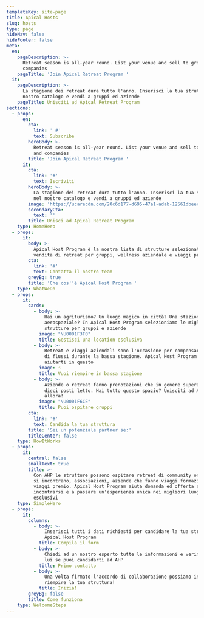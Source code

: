 ```yaml
---
templateKey: site-page
title: Apical Hosts
slug: hosts
type: page
hideNav: false
hideFooter: false
meta:
  en:
    pageDescription: >-
      Retreat season is all-year round. List your venue and sell to groups and
      companies
    pageTitle: 'Join Apical Retreat Program '
  it:
    pageDescription: >-
      La stagione dei retreat dura tutto l'anno. Inserisci la tua struttura nel
      nostro catalogo e vendi a gruppi ed aziende
    pageTitle: Unisciti ad Apical Retreat Program
sections:
  - props:
      en:
        cta:
          link: ' #'
          text: Subscribe
        heroBody: >-
          Retreat season is all-year round. List your venue and sell to groups
          and companies
        title: 'Join Apical Retreat Program '
      it:
        cta:
          link: '#'
          text: Iscriviti
        heroBody: >-
          La stagione dei retreat dura tutto l'anno. Inserisci la tua struttura
          nel nostro catalogo e vendi a gruppi ed aziende
        image: 'https://ucarecdn.com/20c6d177-d695-47a1-adab-12561dbeec82/'
        secondaryCta:
          text: ''
        title: Unisci ad Apical Retreat Program
    type: HomeHero
  - props:
      it:
        body: >-
          Apical Host Program è la nostra lista di strutture selezionate per la
          vendita di retreat per gruppi, wellness aziendale e viaggi premio.
        cta:
          link: '#'
          text: Contatta il nostro team
        greyBg: true
        title: 'Che cos''è Apical Host Program '
    type: WhatWeDo
  - props:
      it:
        cards:
          - body: >-
              Hai un agriturismo? Un luogo magico in città? Una stazione
              aerospaziale? In Apical Host Program selezioniamo le migliori
              strutture per gruppi e aziende
            image: "\U0001F3F0"
            title: Gestisci una location esclusiva
          - body: >-
              Retreat e viaggi aziendali sono l'occasione per compensare il calo
              di flussi durante la bassa stagione. Apical Host Program può
              aiutarti in questo
            image: ☝
            title: Vuoi riempire in bassa stagione
          - body: >-
              Aziende o retreat fanno prenotazioni che in genere superano i
              dieci posti letto. Hai tutto questo spazio? Unisciti ad AHP
              allora! 
            image: "\U0001F6CE"
            title: Puoi ospitare gruppi
        cta:
          link: '#'
          text: Candida la tua struttura
        title: 'Sei un potenziale partner se:'
        titleCenter: false
    type: HowItWorks
  - props:
      it:
        central: false
        smallText: true
        title: >-
          Con AHP le strutture possono ospitare retreat di community online che
          si incontrano, associazioni, aziende che fanno viaggi formazione o
          viaggi premio. Apical Host Program aiuta domanda ed offerta ad
          incontrarsi e a passare un'esperienza unica nei migliori luoghi
          esclusivi
    type: SimpleHero
  - props:
      it:
        columns:
          - body: >-
              Inserisci tutti i dati richiesti per candidare la tua struttura ad
              Apical Host Program
            title: Compila il form
          - body: >-
              Chiedi ad un nostro esperto tutte le informazioni e verifica con
              lui se puoi candidarti ad AHP
            title: Primo contatto
          - body: >-
              Una volta firmato l'accordo di collaborazione possiamo iniziare a
              riempire la tua struttura! 
            title: Inizia!
        greyBg: false
        title: Come funziona
    type: WelcomeSteps
---
```


